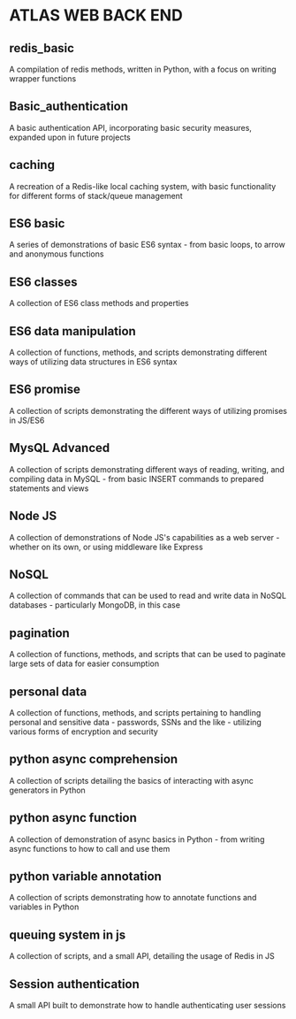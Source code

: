 # ATLAS WEB BACK END

## redis_basic

A compilation of redis methods, written in Python, with a focus on writing wrapper functions

## Basic_authentication

A basic authentication API, incorporating basic security measures, expanded upon in future projects

## caching

A recreation of a Redis-like local caching system, with basic functionality for different forms of stack/queue management

## ES6 basic

A series of demonstrations of basic ES6 syntax - from basic loops, to arrow and anonymous functions

## ES6 classes

A collection of ES6 class methods and properties

## ES6 data manipulation

A collection of functions, methods, and scripts demonstrating different ways of utilizing data structures in ES6 syntax

## ES6 promise

A collection of scripts demonstrating the different ways of utilizing promises in JS/ES6

## MysQL Advanced

A collection of scripts demonstrating different ways of reading, writing, and compiling data in MySQL - from basic INSERT commands to prepared statements and views

## Node JS

A collection of demonstrations of Node JS's capabilities as a web server - whether on its own, or using middleware like Express

## NoSQL

A collection of commands that can be used to read and write data in NoSQL databases - particularly MongoDB, in this case

## pagination

A collection of functions, methods, and scripts that can be used to paginate large sets of data for easier consumption

## personal data

A collection of functions, methods, and scripts pertaining to handling personal and sensitive data - passwords, SSNs and the like - utilizing various forms of encryption and security

## python async comprehension

A collection of scripts detailing the basics of interacting with async generators in Python

## python async function

A collection of demonstration of async basics in Python - from writing async functions to how to call and use them

## python variable annotation

A collection of scripts demonstrating how to annotate functions and variables in Python

## queuing system in js

A collection of scripts, and a small API, detailing the usage of Redis in JS

## Session authentication

A small API built to demonstrate how to handle authenticating user sessions